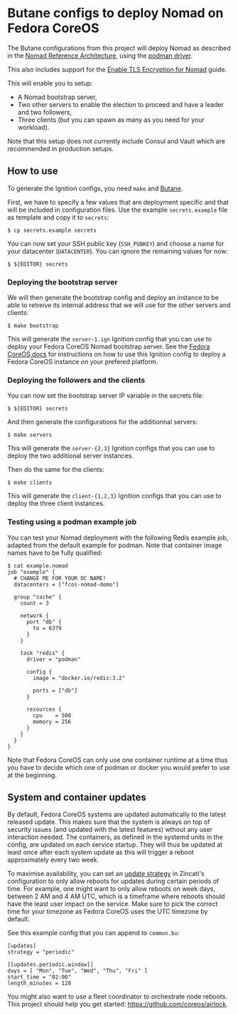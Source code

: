 # Butane configs to deploy Nomad on Fedora CoreOS

The Butane configurations from this project will deploy Nomad as described in
the [Nomad Reference Architecture][nomad-ref-arch], using the [podman
driver][podman-driver].

This also includes support for the [Enable TLS Encryption for Nomad][nomad-tls]
guide.

This will enable you to setup:
  * A Nomad bootstrap server,
  * Two other servers to enable the election to proceed and have a leader and
    two followers,
  * Three clients (but you can spawn as many as you need for your workload).

Note that this setup does not currently include Consul and Vault which are
recommended in production setups.

## How to use

To generate the Ignition configs, you need `make` and [Butane][butane].

First, we have to specify a few values that are deployment specific and that
will be included in configuration files. Use the example `secrets.example` file
as template and copy it to `secrets`:

```
$ cp secrets.example secrets
```

You can now set your SSH public key (`SSH_PUBKEY`) and choose a name for your
datacenter (`DATACENTER`). You can ignore the remaining values for now:

```
$ ${EDITOR} secrets
```

### Deploying the bootstrap server

We will then generate the bootstrap config and deploy an instance to be able to
retreive its internal address that we will use for the other servers and
clients:

```
$ make bootstrap
```

This will generate the `server-1.ign` Ignition config that you can use to
deploy your Fedora CoreOS Nomad bootstrap server. See the [Fedora CoreOS
docs][deploy] for instructions on how to use this Ignition config to deploy a
Fedora CoreOS instance on your prefered platform.

### Deploying the followers and the clients

You can now set the bootstrap server IP variable in the secrets file:

```
$ ${EDITOR} secrets
```

And then generate the configurations for the additionnal servers:

```
$ make servers
```

This will generate the `server-{2,3}` Ignition configs that you can use to
deploy the two additional server instances.

Then do the same for the clients:

```
$ make clients
```

This will generate the `client-{1,2,3}` Ignition configs that you can use to
deploy the three client instances.

### Testing using a podman example job

You can test your Nomad deployment with the following Redis example job,
adapted from the default example for podman. Note that container image names
have to be fully qualified:

```
$ cat example.nomad
job "example" {
  # CHANGE ME FOR YOUR DC NAME!
  datacenters = ["fcos-nomad-demo"]

  group "cache" {
    count = 3

    network {
      port "db" {
        to = 6379
      }
    }

    task "redis" {
      driver = "podman"

      config {
        image = "docker.io/redis:3.2"

        ports = ["db"]
      }

      resources {
        cpu    = 500
        memory = 256
      }
    }
  }
}
```

Note that Fedora CoreOS can only use one container runtime at a time thus you
have to decide which one of podman or docker you would prefer to use at the
beginning.

## System and container updates

By default, Fedora CoreOS systems are updated automatically to the latest
released update. This makes sure that the system is always on top of security
issues (and updated with the latest features) wthout any user interaction
needed. The containers, as defined in the systemd units in the config, are
updated on each service startup. They will thus be updated at least once after
each system update as this will trigger a reboot approximately every two week.

To maximise availability, you can set an [update strategy][updates] in
Zincati's configuration to only allow reboots for updates during certain
periods of time.  For example, one might want to only allow reboots on week
days, between 2 AM and 4 AM UTC, which is a timeframe where reboots should have
the least user impact on the service. Make sure to pick the correct time for
your timezone as Fedora CoreOS uses the UTC timezone by default.

See this example config that you can append to `common.bu`:

```
[updates]
strategy = "periodic"

[[updates.periodic.window]]
days = [ "Mon", "Tue", "Wed", "Thu", "Fri" ]
start_time = "02:00"
length_minutes = 120
```

You might also want to use a fleet coordinator to orchestrate node reboots.
This project should help you get started: <https://github.com/coreos/airlock>.

[nomad-ref-arch]: https://learn.hashicorp.com/tutorials/nomad/production-reference-architecture-vm-with-consul
[podman-driver]: https://github.com/hashicorp/nomad-driver-podman
[nomad-tls]: https://learn.hashicorp.com/tutorials/nomad/security-enable-tls
[butane]: https://coreos.github.io/butane/getting-started/#getting-butane
[deploy]: https://docs.fedoraproject.org/en-US/fedora-coreos/getting-started/
[updates]: https://coreos.github.io/zincati/usage/updates-strategy/#periodic-strategy

